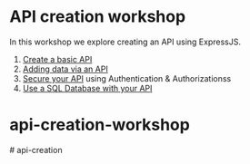 # API creation workshop

In this workshop we explore creating an API using ExpressJS.

1. [Create a basic API](./create-a-basic-api.md)
2. [Adding data via an API](./api-endpoint-for-adding-data.md)
3. [Secure your API](./secure-your-api.md) using Authentication & Authorizationss
4. [Use a SQL Database with your API](./use-a-sql-db-with-your-api.md)
# api-creation-workshop
#   a p i - c r e a t i o n  
 